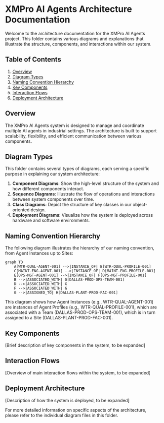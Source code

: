# XMPro AI Agents Architecture Documentation

Welcome to the architecture documentation for the XMPro AI Agents project. This folder contains various diagrams and explanations that illustrate the structure, components, and interactions within our system.

## Table of Contents

1. [Overview](#overview)
2. [Diagram Types](#diagram-types)
3. [Naming Convention Hierarchy](#naming-convention-hierarchy)
4. [Key Components](#key-components)
5. [Interaction Flows](#interaction-flows)
6. [Deployment Architecture](#deployment-architecture)

## Overview

The XMPro AI Agents system is designed to manage and coordinate multiple AI agents in industrial settings. The architecture is built to support scalability, flexibility, and efficient communication between various components.

## Diagram Types

This folder contains several types of diagrams, each serving a specific purpose in explaining our system architecture:

1. **Component Diagrams**: Show the high-level structure of the system and how different components interact.
2. **Sequence Diagrams**: Illustrate the flow of operations and interactions between system components over time.
3. **Class Diagrams**: Depict the structure of key classes in our object-oriented design.
4. **Deployment Diagrams**: Visualize how the system is deployed across hardware and software environments.

## Naming Convention Hierarchy

The following diagram illustrates the hierarchy of our naming convention, from Agent Instances up to Sites:

```mermaid
graph TD
    A[WTR-QUAL-AGENT-001] -->|INSTANCE_OF| B[WTR-QUAL-PROFILE-001]
    C[MAINT-ENG-AGENT-001] -->|INSTANCE_OF| D[MAINT-ENG-PROFILE-001]
    E[OPS-MGT-AGENT-001] -->|INSTANCE_OF| F[OPS-MGT-PROFILE-001]
    B -->|ASSOCIATED_WITH| G[DALLAS-PROD-OPS-TEAM-001]
    D -->|ASSOCIATED_WITH| G
    F -->|ASSOCIATED_WITH| G
    G -->|ASSIGNED_TO| H[DALLAS-PLANT-PROD-FAC-001]
```

This diagram shows how Agent Instances (e.g., WTR-QUAL-AGENT-001) are instances of Agent Profiles (e.g., WTR-QUAL-PROFILE-001), which are associated with a Team (DALLAS-PROD-OPS-TEAM-001), which is in turn assigned to a Site (DALLAS-PLANT-PROD-FAC-001).

## Key Components

[Brief description of key components in the system, to be expanded]

## Interaction Flows

[Overview of main interaction flows within the system, to be expanded]

## Deployment Architecture

[Description of how the system is deployed, to be expanded]

For more detailed information on specific aspects of the architecture, please refer to the individual diagram files in this folder.